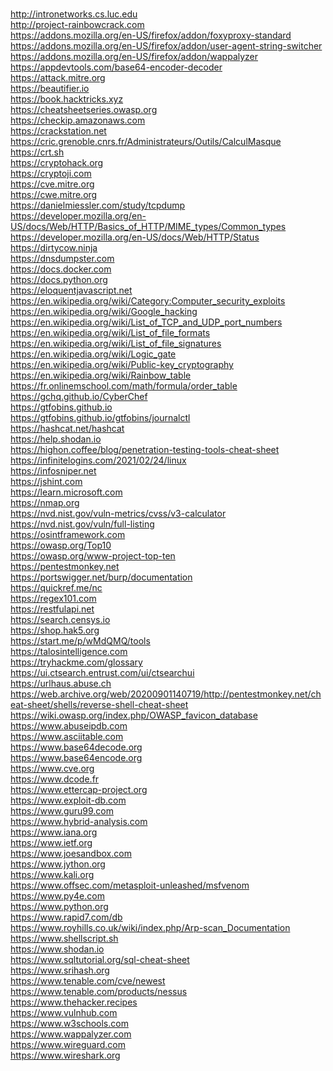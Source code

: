 <br />http://intronetworks.cs.luc.edu
<br />http://project-rainbowcrack.com
<br />https://addons.mozilla.org/en-US/firefox/addon/foxyproxy-standard
<br />https://addons.mozilla.org/en-US/firefox/addon/user-agent-string-switcher
<br />https://addons.mozilla.org/en-US/firefox/addon/wappalyzer
<br />https://appdevtools.com/base64-encoder-decoder
<br />https://attack.mitre.org
<br />https://beautifier.io
<br />https://book.hacktricks.xyz
<br />https://cheatsheetseries.owasp.org
<br />https://checkip.amazonaws.com
<br />https://crackstation.net
<br />https://cric.grenoble.cnrs.fr/Administrateurs/Outils/CalculMasque
<br />https://crt.sh
<br />https://cryptohack.org
<br />https://cryptoji.com
<br />https://cve.mitre.org
<br />https://cwe.mitre.org
<br />https://danielmiessler.com/study/tcpdump
<br />https://developer.mozilla.org/en-US/docs/Web/HTTP/Basics_of_HTTP/MIME_types/Common_types
<br />https://developer.mozilla.org/en-US/docs/Web/HTTP/Status
<br />https://dirtycow.ninja
<br />https://dnsdumpster.com
<br />https://docs.docker.com
<br />https://docs.python.org
<br />https://eloquentjavascript.net
<br />https://en.wikipedia.org/wiki/Category:Computer_security_exploits
<br />https://en.wikipedia.org/wiki/Google_hacking
<br />https://en.wikipedia.org/wiki/List_of_TCP_and_UDP_port_numbers
<br />https://en.wikipedia.org/wiki/List_of_file_formats
<br />https://en.wikipedia.org/wiki/List_of_file_signatures
<br />https://en.wikipedia.org/wiki/Logic_gate
<br />https://en.wikipedia.org/wiki/Public-key_cryptography
<br />https://en.wikipedia.org/wiki/Rainbow_table
<br />https://fr.onlinemschool.com/math/formula/order_table
<br />https://gchq.github.io/CyberChef
<br />https://gtfobins.github.io
<br />https://gtfobins.github.io/gtfobins/journalctl
<br />https://hashcat.net/hashcat
<br />https://help.shodan.io
<br />https://highon.coffee/blog/penetration-testing-tools-cheat-sheet
<br />https://infinitelogins.com/2021/02/24/linux
<br />https://infosniper.net
<br />https://jshint.com
<br />https://learn.microsoft.com
<br />https://nmap.org
<br />https://nvd.nist.gov/vuln-metrics/cvss/v3-calculator
<br />https://nvd.nist.gov/vuln/full-listing
<br />https://osintframework.com
<br />https://owasp.org/Top10
<br />https://owasp.org/www-project-top-ten
<br />https://pentestmonkey.net
<br />https://portswigger.net/burp/documentation
<br />https://quickref.me/nc
<br />https://regex101.com
<br />https://restfulapi.net
<br />https://search.censys.io
<br />https://shop.hak5.org
<br />https://start.me/p/wMdQMQ/tools
<br />https://talosintelligence.com
<br />https://tryhackme.com/glossary
<br />https://ui.ctsearch.entrust.com/ui/ctsearchui
<br />https://urlhaus.abuse.ch
<br />https://web.archive.org/web/20200901140719/http://pentestmonkey.net/cheat-sheet/shells/reverse-shell-cheat-sheet
<br />https://wiki.owasp.org/index.php/OWASP_favicon_database
<br />https://www.abuseipdb.com
<br />https://www.asciitable.com
<br />https://www.base64decode.org
<br />https://www.base64encode.org
<br />https://www.cve.org
<br />https://www.dcode.fr
<br />https://www.ettercap-project.org
<br />https://www.exploit-db.com
<br />https://www.guru99.com
<br />https://www.hybrid-analysis.com
<br />https://www.iana.org
<br />https://www.ietf.org
<br />https://www.joesandbox.com
<br />https://www.jython.org
<br />https://www.kali.org
<br />https://www.offsec.com/metasploit-unleashed/msfvenom
<br />https://www.py4e.com
<br />https://www.python.org
<br />https://www.rapid7.com/db
<br />https://www.royhills.co.uk/wiki/index.php/Arp-scan_Documentation
<br />https://www.shellscript.sh
<br />https://www.shodan.io
<br />https://www.sqltutorial.org/sql-cheat-sheet
<br />https://www.srihash.org
<br />https://www.tenable.com/cve/newest
<br />https://www.tenable.com/products/nessus
<br />https://www.thehacker.recipes
<br />https://www.vulnhub.com
<br />https://www.w3schools.com
<br />https://www.wappalyzer.com
<br />https://www.wireguard.com
<br />https://www.wireshark.org
